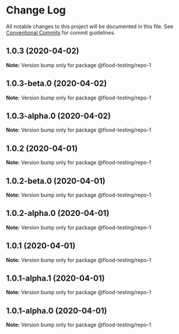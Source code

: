 # Change Log

All notable changes to this project will be documented in this file.
See [Conventional Commits](https://conventionalcommits.org) for commit guidelines.

## 1.0.3 (2020-04-02)

**Note:** Version bump only for package @flood-testing/repo-1





## 1.0.3-beta.0 (2020-04-02)

**Note:** Version bump only for package @flood-testing/repo-1





## 1.0.3-alpha.0 (2020-04-02)

**Note:** Version bump only for package @flood-testing/repo-1





## 1.0.2 (2020-04-01)

**Note:** Version bump only for package @flood-testing/repo-1





## 1.0.2-beta.0 (2020-04-01)

**Note:** Version bump only for package @flood-testing/repo-1





## 1.0.2-alpha.0 (2020-04-01)

**Note:** Version bump only for package @flood-testing/repo-1





## 1.0.1 (2020-04-01)

**Note:** Version bump only for package @flood-testing/repo-1





## 1.0.1-alpha.1 (2020-04-01)

**Note:** Version bump only for package @flood-testing/repo-1





## 1.0.1-alpha.0 (2020-04-01)

**Note:** Version bump only for package @flood-testing/repo-1
